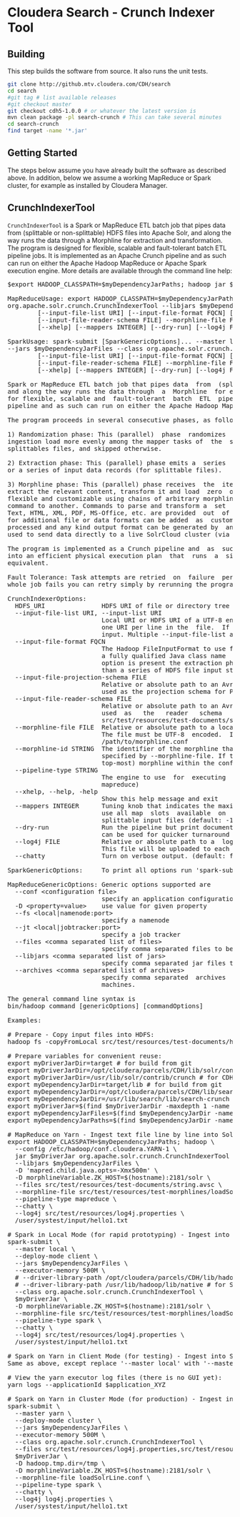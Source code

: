 # Cloudera Search - Crunch Indexer Tool

## Building

This step builds the software from source. It also runs the unit tests.

```bash
git clone http://github.mtv.cloudera.com/CDH/search
cd search
#git tag # list available releases
#git checkout master
git checkout cdh5-1.0.0 # or whatever the latest version is
mvn clean package -pl search-crunch # This can take several minutes
cd search-crunch
find target -name '*.jar'
```

## Getting Started

The steps below assume you have already built the software as described above.
In addition, below we assume a working MapReduce or Spark cluster, for example as installed by Cloudera Manager.

## CrunchIndexerTool

`CrunchIndexerTool` is a Spark or MapReduce ETL batch job that pipes data from (splittable or non-splittable) HDFS files into Apache  Solr,  and  along the way runs the data through a Morphline  for extraction  and transformation. The program is
designed for flexible, scalable and fault-tolerant batch ETL pipeline jobs. It is implemented as an  Apache  Crunch  pipeline and as such can run
on either the Apache Hadoop MapReduce or Apache Spark execution engine. More details are available through the command line help:

<pre>
$export HADOOP_CLASSPATH=$myDependencyJarPaths; hadoop jar $myDriverJar org.apache.solr.crunch.CrunchIndexerTool -help

MapReduceUsage: export HADOOP_CLASSPATH=$myDependencyJarPaths; hadoop jar $myDriverJar 
org.apache.solr.crunch.CrunchIndexerTool --libjars $myDependencyJarFiles [MapReduceGenericOptions]...
        [--input-file-list URI] [--input-file-format FQCN] [--input-file-projection-schema FILE]
        [--input-file-reader-schema FILE] --morphline-file FILE [--morphline-id STRING] [--pipeline-type STRING]
        [--xhelp] [--mappers INTEGER] [--dry-run] [--log4j FILE] [--chatty] [HDFS_URI [HDFS_URI ...]]

SparkUsage: spark-submit [SparkGenericOptions]... --master local|yarn --deploy-mode client|cluster
--jars $myDependencyJarFiles --class org.apache.solr.crunch.CrunchIndexerTool $myDriverJar
        [--input-file-list URI] [--input-file-format FQCN] [--input-file-projection-schema FILE]
        [--input-file-reader-schema FILE] --morphline-file FILE [--morphline-id STRING] [--pipeline-type STRING]
        [--xhelp] [--mappers INTEGER] [--dry-run] [--log4j FILE] [--chatty] [HDFS_URI [HDFS_URI ...]]

Spark or MapReduce ETL batch job that pipes data  from  (splittable or non-splittable) HDFS files into Apache Solr,
and along the way runs the data through  a  Morphline  for extraction and transformation. The program is designed
for flexible, scalable and  fault-tolerant  batch  ETL  pipeline  jobs.  It  is  implemented  as an Apache Crunch
pipeline and as such can run on either the Apache Hadoop MapReduce or Apache Spark execution engine.

The program proceeds in several consecutive phases, as follows: 

1) Randomization phase: This (parallel)  phase  randomizes  the  list  of  HDFS  input  files  in order to spread
ingestion load more evenly among the mapper tasks of  the  subsequent phase. This phase is only executed for non-
splittables files, and skipped otherwise.

2) Extraction phase: This (parallel) phase emits a  series  of  HDFS file input streams (for non-splittable files)
or a series of input data records (for splittable files). 

3) Morphline phase: This (parallel) phase receives  the  items  of  the  previous  phase, and uses a Morphline to
extract the relevant content, transform it and load  zero  or  more documents into Solr. The ETL functionality is
flexible and customizable using chains of arbitrary morphline  commands that pipe records from one transformation
command to another. Commands to parse and transform a  set  of  standard data formats such as Avro, Parquet, CSV,
Text, HTML, XML, PDF, MS-Office, etc. are provided  out  of  the  box, and additional custom commands and parsers
for additional file or data formats can be added  as  custom  morphline  commands. Any kind of data format can be
processed and any kind output format can be generated by  any custom Morphline ETL logic. Also, this phase can be
used to send data directly to a live SolrCloud cluster (via the loadSolr morphline command).

The program is implemented as a Crunch pipeline and  as  such Crunch optimizes the logical phases mentioned above
into an efficient physical execution plan  that  runs  a  single  mapper-only  job, or as the corresponding Spark
equivalent.

Fault Tolerance: Task attempts are retried  on  failure  per  the  standard  MapReduce or Spark semantics. If the
whole job fails you can retry simply by rerunning the program again using the same arguments.

CrunchIndexerOptions:
  HDFS_URI               HDFS URI of file or directory tree to ingest. (default: [])
  --input-file-list URI, --input-list URI
                         Local URI or HDFS URI of a UTF-8 encoded  file containing a list of HDFS URIs to ingest,
                         one URI per line in the  file.  If  '-'  is  specified,  URIs are read from the standard
                         input. Multiple --input-file-list arguments can be specified.
  --input-file-format FQCN
                         The Hadoop FileInputFormat to use for extracting  data from splittable HDFS files. Can be
                         a fully qualified Java class name  or  one  of  ['text', 'avro', 'avroParquet']. If this
                         option is present the extraction phase will  emit  a series of input data records rather
                         than a series of HDFS file input streams.
  --input-file-projection-schema FILE
                         Relative or absolute path to an Avro schema file  on the local file system. This will be
                         used as the projection schema for Parquet input files.
  --input-file-reader-schema FILE
                         Relative or absolute path to an Avro schema file  on the local file system. This will be
                         used  as   the   reader   schema   for   Avro   or   Parquet   input   files.   Example:
                         src/test/resources/test-documents/strings.avsc
  --morphline-file FILE  Relative or absolute path to a local  config  file that contains one or more morphlines.
                         The file must be UTF-8  encoded.  It  will  be  uploaded  to  each remote task. Example:
                         /path/to/morphline.conf
  --morphline-id STRING  The identifier of the morphline that shall  be executed within the morphline config file
                         specified by --morphline-file. If the --morphline-id  option is omitted the first (i.e.
                         top-most) morphline within the config file is used. Example: morphline1
  --pipeline-type STRING
                         The engine to use  for  executing  the  job.  Can  be  'mapreduce' or 'spark'. (default:
                         mapreduce)
  --xhelp, --help, -help
                         Show this help message and exit
  --mappers INTEGER      Tuning knob that indicates the maximum number  of  MR  mapper tasks to use. -1 indicates
                         use all map  slots  available  on  the  cluster.  This  parameter  only  applies to non-
                         splittable input files (default: -1)
  --dry-run              Run the pipeline but print documents to  stdout  instead of loading them into Solr. This
                         can be used for quicker turnaround during early trial & debug sessions. (default: false)
  --log4j FILE           Relative or absolute path to a  log4j.properties  config  file on the local file system.
                         This file will be uploaded to each remote task. Example: /path/to/log4j.properties
  --chatty               Turn on verbose output. (default: false)

SparkGenericOptions:     To print all options run 'spark-submit --help'

MapReduceGenericOptions: Generic options supported are
  --conf &lt;configuration file&gt;
                         specify an application configuration file
  -D &lt;property=value&gt;    use value for given property
  --fs &lt;local|namenode:port&gt;
                         specify a namenode
  --jt &lt;local|jobtracker:port&gt;
                         specify a job tracker
  --files &lt;comma separated list of files&gt;
                         specify comma separated files to be copied to the map reduce cluster
  --libjars &lt;comma separated list of jars&gt;
                         specify comma separated jar files to include in the classpath.
  --archives &lt;comma separated list of archives&gt;
                         specify comma separated  archives  to  be  unarchived  on  the compute
                         machines.

The general command line syntax is
bin/hadoop command [genericOptions] [commandOptions]

Examples: 

# Prepare - Copy input files into HDFS:
hadoop fs -copyFromLocal src/test/resources/test-documents/hello1.txt hdfs:/user/systest/input/

# Prepare variables for convenient reuse:
export myDriverJarDir=target # for build from git
export myDriverJarDir=/opt/cloudera/parcels/CDH/lib/solr/contrib/crunch # for CDH with parcels
export myDriverJarDir=/usr/lib/solr/contrib/crunch # for CDH with packages
export myDependencyJarDir=target/lib # for build from git
export myDependencyJarDir=/opt/cloudera/parcels/CDH/lib/search/lib/search-crunch # for CDH with parcels
export myDependencyJarDir=/usr/lib/search/lib/search-crunch # for CDH with packages
export myDriverJar=$(find $myDriverJarDir -maxdepth 1 -name '*.jar' ! -name '*-job.jar' ! -name '*-sources.jar')
export myDependencyJarFiles=$(find $myDependencyJarDir -name '*.jar' | sort | tr '\n' ',' | head -c -1)
export myDependencyJarPaths=$(find $myDependencyJarDir -name '*.jar' | sort | tr '\n' ':' | head -c -1)

# MapReduce on Yarn - Ingest text file line by line into Solr:
export HADOOP_CLASSPATH=$myDependencyJarPaths; hadoop \
  --config /etc/hadoop/conf.cloudera.YARN-1 \
  jar $myDriverJar org.apache.solr.crunch.CrunchIndexerTool \
  --libjars $myDependencyJarFiles \
  -D 'mapred.child.java.opts=-Xmx500m' \
  -D morphlineVariable.ZK_HOST=$(hostname):2181/solr \
  --files src/test/resources/test-documents/string.avsc \
  --morphline-file src/test/resources/test-morphlines/loadSolrLine.conf \
  --pipeline-type mapreduce \
  --chatty \
  --log4j src/test/resources/log4j.properties \
  /user/systest/input/hello1.txt

# Spark in Local Mode (for rapid prototyping) - Ingest into Solr:
spark-submit \
  --master local \
  --deploy-mode client \
  --jars $myDependencyJarFiles \
  --executor-memory 500M \
  # --driver-library-path /opt/cloudera/parcels/CDH/lib/hadoop/lib/native # for Snappy on CDH with parcels\
  # --driver-library-path /usr/lib/hadoop/lib/native # for Snappy on CDH with packages \
  --class org.apache.solr.crunch.CrunchIndexerTool \
  $myDriverJar \
  -D morphlineVariable.ZK_HOST=$(hostname):2181/solr \
  --morphline-file src/test/resources/test-morphlines/loadSolrLine.conf \
  --pipeline-type spark \
  --chatty \
  --log4j src/test/resources/log4j.properties \
  /user/systest/input/hello1.txt

# Spark on Yarn in Client Mode (for testing) - Ingest into Solr:
Same as above, except replace '--master local' with '--master yarn'

# View the yarn executor log files (there is no GUI yet):
yarn logs --applicationId $application_XYZ

# Spark on Yarn in Cluster Mode (for production) - Ingest into Solr:
spark-submit \
  --master yarn \
  --deploy-mode cluster \
  --jars $myDependencyJarFiles \
  --executor-memory 500M \
  --class org.apache.solr.crunch.CrunchIndexerTool \
  --files src/test/resources/log4j.properties,src/test/resources/test-morphlines/loadSolrLine.conf \
  $myDriverJar \
  -D hadoop.tmp.dir=/tmp \
  -D morphlineVariable.ZK_HOST=$(hostname):2181/solr \
  --morphline-file loadSolrLine.conf \
  --pipeline-type spark \
  --chatty \
  --log4j log4j.properties \
  /user/systest/input/hello1.txt
</pre>
  